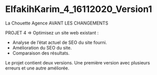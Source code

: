 # ElfakihKarim_4_16112020_Version1
La Chouette Agence AVANT LES CHANGEMENTS

PROJET 4 => Optimisez un site web existant : 

- Analyse de l’état actuel de SEO du site fourni.
- Amélioration du SEO du site.
- Comparaison des résultats.

Le projet contient deux versions. Une première version avec plusieurs erreurs et une autre améliorée.
